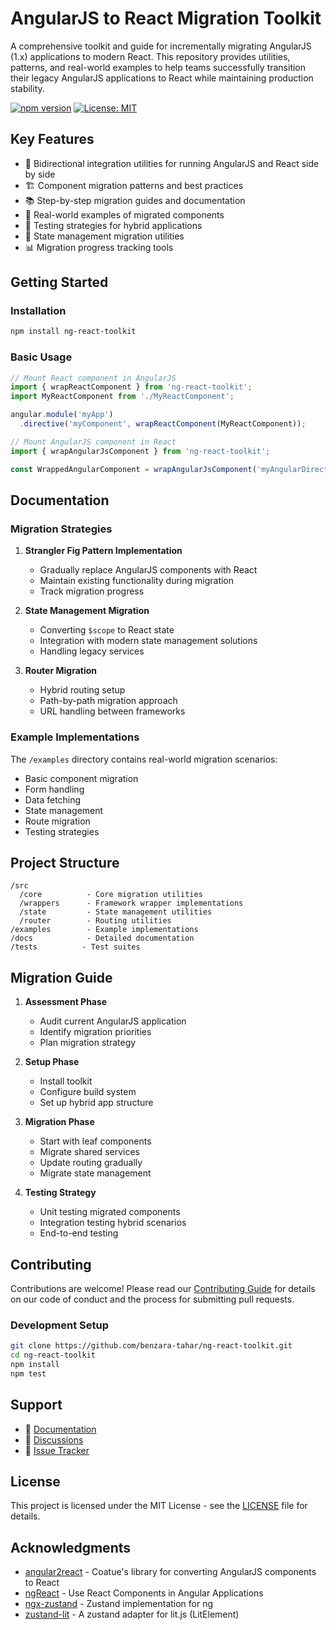# AngularJS to React Migration Toolkit

A comprehensive toolkit and guide for incrementally migrating AngularJS (1.x) applications to modern React. This repository provides utilities, patterns, and real-world examples to help teams successfully transition their legacy AngularJS applications to React while maintaining production stability.

[![npm version](https://img.shields.io/npm/v/ng-react-toolkit.svg)](https://www.npmjs.com/package/ng-react-toolkit)
[![License: MIT](https://img.shields.io/badge/License-MIT-yellow.svg)](https://opensource.org/licenses/MIT)

## Key Features

- 🔄 Bidirectional integration utilities for running AngularJS and React side by side
- 🏗️ Component migration patterns and best practices
- 📚 Step-by-step migration guides and documentation
- 🎯 Real-world examples of migrated components
- 🧪 Testing strategies for hybrid applications
- 🔧 State management migration utilities
- 📊 Migration progress tracking tools

## Getting Started

### Installation

```bash
npm install ng-react-toolkit
```

### Basic Usage

```javascript
// Mount React component in AngularJS
import { wrapReactComponent } from 'ng-react-toolkit';
import MyReactComponent from './MyReactComponent';

angular.module('myApp')
  .directive('myComponent', wrapReactComponent(MyReactComponent));

// Mount AngularJS component in React
import { wrapAngularJsComponent } from 'ng-react-toolkit';

const WrappedAngularComponent = wrapAngularJsComponent('myAngularDirective');
```

## Documentation

### Migration Strategies

1. **Strangler Fig Pattern Implementation**
   - Gradually replace AngularJS components with React
   - Maintain existing functionality during migration
   - Track migration progress

2. **State Management Migration**
   - Converting `$scope` to React state
   - Integration with modern state management solutions
   - Handling legacy services

3. **Router Migration**
   - Hybrid routing setup
   - Path-by-path migration approach
   - URL handling between frameworks

### Example Implementations

The `/examples` directory contains real-world migration scenarios:

- Basic component migration
- Form handling
- Data fetching
- State management
- Route migration
- Testing strategies

## Project Structure

```
/src
  /core          - Core migration utilities
  /wrappers      - Framework wrapper implementations
  /state         - State management utilities
  /router        - Routing utilities
/examples        - Example implementations
/docs            - Detailed documentation
/tests          - Test suites
```

## Migration Guide

1. **Assessment Phase**
   - Audit current AngularJS application
   - Identify migration priorities
   - Plan migration strategy

2. **Setup Phase**
   - Install toolkit
   - Configure build system
   - Set up hybrid app structure

3. **Migration Phase**
   - Start with leaf components
   - Migrate shared services
   - Update routing gradually
   - Migrate state management

4. **Testing Strategy**
   - Unit testing migrated components
   - Integration testing hybrid scenarios
   - End-to-end testing

## Contributing

Contributions are welcome! Please read our [Contributing Guide](CONTRIBUTING.md) for details on our code of conduct and the process for submitting pull requests.

### Development Setup

```bash
git clone https://github.com/benzara-tahar/ng-react-toolkit.git
cd ng-react-toolkit
npm install
npm test
```

## Support

- 📖 [Documentation](docs/README.md)
- 💬 [Discussions](https://github.com/benzara-tahar/ng-react-toolkit/discussions)
- 🐛 [Issue Tracker](https://github.com/benzara-tahar/ng-react-toolkit/issues)

## License

This project is licensed under the MIT License - see the [LICENSE](LICENSE) file for details.

## Acknowledgments


- [angular2react](https://github.com/coatue-oss/angular2react) - Coatue's library for converting AngularJS components to React
- [ngReact](https://github.com/ngReact/ngReact) - Use React Components in Angular Applications
- [ngx-zustand](https://github.com/Alfxjx/ngx-zustand) - Zustand implementation for ng
- [zustand-lit](https://github.com/ennjin/zustand-lit) - A zustand adapter for lit.js (LitElement)